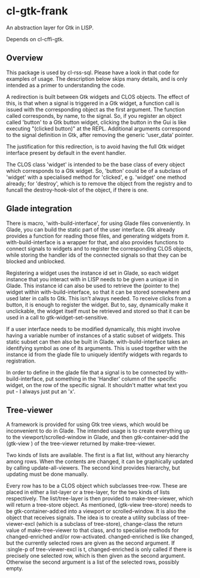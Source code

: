 # cl-gtk-frank

An abstraction layer for Gtk in LISP.

Depends on cl-cffi-gtk.

## Overview

This package is used by cl-rss-sql. Please have a look in that code for examples of usage. The description below skips many details, and is only intended as a primer to understanding the code.

A redirection is built between Gtk widgets and CLOS objects. The effect of this, is that when a signal is triggered in a Gtk widget, a function call is issued with the corresponding object as the first argument. The function called corresponds, by name, to the signal. So, if you register an object called 'button' to a Gtk button widget, clicking the button in the Gui is like executing "(clicked button)" at the REPL. Additional arguments correspond to the signal definition in Gtk, after removing the generic 'user_data' pointer.

The justification for this redirection, is to avoid having the full Gtk widget interface present by default in the event handler.

The CLOS class 'widget' is intended to be the base class of every object which corresponds to a Gtk widget. So, 'button' could be of a subclass of 'widget' with a specialised method for 'clicked', e g. 'widget' one method already; for 'destroy', which is to remove the object from the registry and to funcall the destroy-hook-slot of the object, if there is one.

## Glade integration

There is macro, 'with-build-interface', for using Glade files conveniently. In Glade, you can build the static part of the user interface. Gtk already provides a function for reading those files, and generating widgets from it. with-build-interface is a wrapper for that, and also provides functions to connect signals to widgets and to register the corresponding CLOS objects, while storing the handler ids of the connected signals so that they can be blocked and unblocked.

Registering a widget uses the instance id set in Glade, so each widget instance that you interact with in LISP needs to be given a unique id in Glade. This instance id can also be used to retrieve the (pointer to the) widget within with-build-interface, so that it can be stored somewhere and used later in calls to Gtk. This isn't always needed. To receive clicks from a button, it is enough to register the widget. But to, say, dynamically make it unclickable, the widget itself must be retrieved and stored so that it can be used in a call to gtk-widget-set-sensitive.

If a user interface needs to be modified dynamically, this might involve having a variable number of instances of a static subset of widgets. This static subset can then also be built in Glade. with-build-interface takes an identifying symbol as one of its arguments. This is used together with the instance id from the glade file to uniquely identify widgets with regards to registration.

In order to define in the glade file that a signal is to be connected by with-build-interface, put something in the 'Handler' column of the specific widget, on the row of the specific signal. It shouldn't matter what text you put - I always just put an 'x'.

## Tree-viewer

A framework is provided for using Gtk tree views, which would be inconvenient to do in Glade. The intended usage is to create everything up to the viewport/scrolled-window in Glade, and then gtk-container-add the (gtk-view ) of the tree-viewer returned by make-tree-viewer.

Two kinds of lists are available. The first is a flat list, without any hierarchy among rows. When the contents are changed, it can be graphically updated by calling update-all-viewers. The second kind provides hierarchy, but updating must be done manually.

Every row has to be a CLOS object which subclasses tree-row. These are placed in either a list-layer or a tree-layer, for the two kinds of lists respectively. The list/tree-layer is then provided to make-tree-viewer, which will return a tree-store object. As mentioned, (gtk-view tree-store) needs to be gtk-container-add:ed into a viewport or scrolled-window. It is also the object that receives signals. The idea is to create a utility subclass of tree-viewer-excl (which is a subclass of tree-store), change-class the return value of make-tree-viewer to that class, and to specialise methods for changed-enriched and/or row-activated. changed-enriched is like changed, but the currently selected rows are given as the second argument. If :single-p of tree-viewer-excl is t, changed-enriched is only called if there is precisely one selected row, which is then given as the second argument. Otherwise the second argument is a list of the selected rows, possibly empty.
